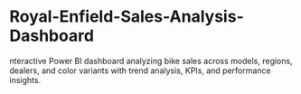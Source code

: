 # Royal-Enfield-Sales-Analysis-Dashboard
nteractive Power BI dashboard analyzing bike sales across models, regions, dealers, and color variants with trend analysis, KPIs, and performance insights.

